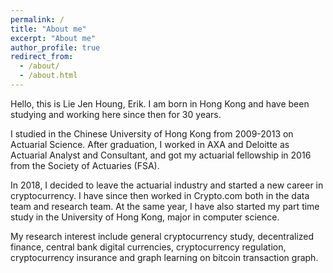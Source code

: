 ```yaml
---
permalink: /
title: "About me"
excerpt: "About me"
author_profile: true
redirect_from: 
  - /about/
  - /about.html
---
```


Hello, this is Lie Jen Houng, Erik.
I am born in Hong Kong and have been studying and working here since then for 30 years.

I studied in the Chinese University of Hong Kong from 2009-2013 on Actuarial Science.
After graduation, I worked in AXA and Deloitte as Actuarial Analyst and Consultant, and got my actuarial fellowship in 2016 from the Society of Actuaries (FSA).

In 2018, I decided to leave the actuarial industry and started a new career in cryptocurrency.
I have since then worked in Crypto.com both in the data team and research team.
At the same year, I have also started my part time study in the University of Hong Kong, major in computer science.

My research interest include general cryptocurrency study, decentralized finance, central bank digital currencies, cryptocurrency regulation, cryptocurrency insurance and graph learning on bitcoin transaction graph.
